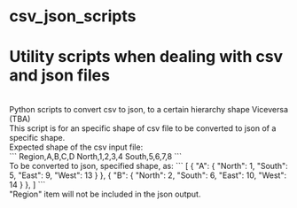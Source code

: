 # csv_json_scripts
# Utility scripts when dealing with csv and json files
<br>
Python scripts to convert csv to json, to a certain hierarchy shape
Viceversa (TBA)
<br>
This script is for an specific shape of csv file to be converted to json of a specific shape.
<br>
Expected shape of the csv input file:
<br>
```
Region,A,B,C,D
North,1,2,3,4
South,5,6,7,8
```
<br>
To be converted to json, specified shape, as:
```
[
    {
        "A": {
        "North": 1,
        "South": 5,
        "East": 9,
        "West": 13
        }
    },
    {
        "B": {
        "North": 2,
        "South": 6,
        "East": 10,
        "West": 14
        }
    },
]
```
<br>
"Region" item will not be included in the json output.